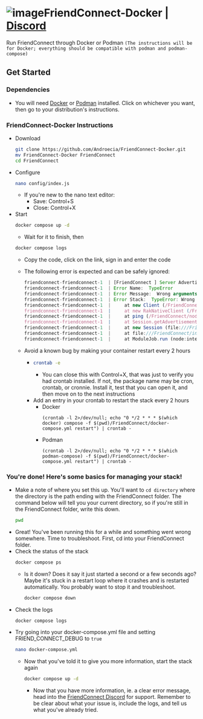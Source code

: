 # ![image](https://github.com/Androecia/FriendConnect-Docker/assets/59907407/99380263-9666-4e5d-9b1f-4fdc4f3b3036)FriendConnect-Docker | [Discord](https://discord.gg/gpQsX2UVQ7)
Run FriendConnect through Docker or Podman ``(The instructions will be for Docker; everything should be compatible with podman and podman-compose)``

## Get Started
### Dependencies
- You will need [Docker](https://docs.docker.com/engine/install/) or [Podman](https://podman.io/docs/installation#linux-distributions) installed. Click on whichever you want, then go to your distribution's instructions.

### FriendConnect-Docker Instructions
- Download
  ```bash
  git clone https://github.com/Androecia/FriendConnect-Docker.git
  mv FriendConnect-Docker FriendConnect
  cd FriendConnect
  ```
- Configure
  ```bash
  nano config/index.js
  ```
  - If you're new to the nano text editor:
    - Save: Control+S
    - Close: Control+X
- Start
  ```bash
  docker compose up -d
  ```
  - Wait for it to finish, then
  ```bash
  docker compose logs
  ```
  - Copy the code, click on the link, sign in and enter the code
 
  - The following error is expected and can be safely ignored:
    ```js
    friendconnect-friendconnect-1  | [FriendConnect ] Server Advertisement Error
    friendconnect-friendconnect-1  | Error Name:  TypeError
    friendconnect-friendconnect-1  | Error Message:  Wrong arguments
    friendconnect-friendconnect-1  | Error Stack:  TypeError: Wrong arguments
    friendconnect-friendconnect-1  |     at new Client (/FriendConnect/node_modules/raknet-native/lib/RakNet.js:8:19)
    friendconnect-friendconnect-1  |     at new RakNativeClient (/FriendConnect/node_modules/bedrock-protocol/src/rak.js:45:19)
    friendconnect-friendconnect-1  |     at ping (/FriendConnect/node_modules/bedrock-protocol/src/createClient.js:87:15)
    friendconnect-friendconnect-1  |     at Session.getAdvertisement (file:///FriendConnect/node_modules/friend-connect/dist/index.js:419:30)
    friendconnect-friendconnect-1  |     at new Session (file:///FriendConnect/node_modules/friend-connect/dist/index.js:76:14)
    friendconnect-friendconnect-1  |     at file:///FriendConnect/index.js:3:1
    friendconnect-friendconnect-1  |     at ModuleJob.run (node:internal/modules/esm/module_job:194:25)
    ```
  - Avoid a known bug by making your container restart every 2 hours
      - ```bash
        crontab -e
        ```
        - You can close this with Control+X, that was just to verify you had crontab installed. If not, the package name may be cron, crontab, or cronnie. Install it, test that you can open it, and then move on to the next instructions
      - Add an entry in your crontab to restart the stack every 2 hours
        - Docker
          ```cron
          (crontab -l 2>/dev/null; echo "0 */2 * * * $(which docker) compose -f $(pwd)/FriendConnect/docker-compose.yml restart") | crontab -
          ```
        - Podman
          ```cron
          (crontab -l 2>/dev/null; echo "0 */2 * * * $(which podman-compose) -f $(pwd)/FriendConnect/docker-compose.yml restart") | crontab -
          ```

### You're done! Here's some basics for managing your stack!
- Make a note of where you set this up. You'll want to ``cd directory`` where the directory is the path ending with the FriendConnect folder. The command below will tell you your current directory, so if you're still in the FriendConnect folder, write this down.
  ```bash
  pwd
  ```
- Great! You've been running this for a while and something went wrong somewhere. Time to troubleshoot. First, cd into your FriendConnect folder.
- Check the status of the stack
  ```bash
  docker compose ps
  ```
  - Is it down? Does it say it just started a second or a few seconds ago? Maybe it's stuck in a restart loop where it crashes and is restarted automatically. You probably want to stop it and troubleshoot.
    ```bash
    docker compose down
    ```
- Check the logs
  ```bash
  docker compose logs
  ```
- Try going into your docker-compose.yml file and setting FRIEND_CONNECT_DEBUG to ``true``
  ```bash
  nano docker-compose.yml
  ```
  - Now that you've told it to give you more information, start the stack again
    ```bash
    docker compose up -d
    ```
    - Now that you have more information, ie. a clear error message, head into the [FriendConnect Discord](https://discord.gg/gpQsX2UVQ7) for support. Remember to be clear about what your issue is, include the logs, and tell us what you've already tried.
